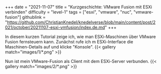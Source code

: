 +++
date = "2021-11-07"
title = "Kurzgeschichte: VMware Fusion mit ESXi verbinden"
difficulty = "level-1"
tags = ["esxi", "vmware", "nuc", "vmware-fusion"]
githublink = "https://github.com/ChristianKnedel/knedelverse/blob/main/content/post/2021/october/20211107-esxi-vmfusion/index.de.md"
+++

In diesem kurzen Tutorial zeige ich, wie man ESXi-Maschinen über VMware Fusion fernsteuern kann. Zunächst rufe ich m ESXi-Interface die Maschinen-Details auf und klicke "Konsole".
{{< gallery match="images/1/*.png" >}}

Nun ist mein VMware-Fusion als Client mit dem ESXi-Server verbunden.
{{< gallery match="images/2/*.png" >}}

